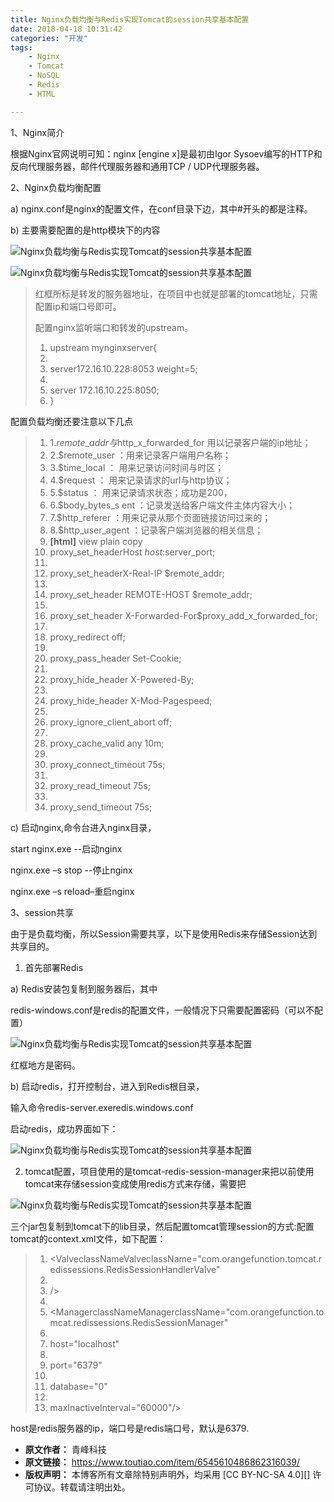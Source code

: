 ```yaml
---
title: Nginx负载均衡与Redis实现Tomcat的session共享基本配置
date: 2018-04-18 10:31:42
categories: "开发"
tags:
	- Nginx
	- Tomcat
	- NoSQL
	- Redis
	- HTML

---
```


1、Nginx简介

根据Nginx官网说明可知：nginx \[engine x\]是最初由Igor Sysoev编写的HTTP和反向代理服务器，邮件代理服务器和通用TCP / UDP代理服务器。

2、Nginx负载均衡配置

a) nginx.conf是nginx的配置文件，在conf目录下边，其中\#开头的都是注释。

b) 主要需要配置的是http模块下的内容

![Nginx负载均衡与Redis实现Tomcat的session共享基本配置][Nginx_Redis_Tomcat_session]

![Nginx负载均衡与Redis实现Tomcat的session共享基本配置][Nginx_Redis_Tomcat_session 1]

> 红框所标是转发的服务器地址，在项目中也就是部署的tomcat地址，只需配置ip和端口号即可。
> 
> 配置nginx监听端口和转发的upstream。
> 
> 1.  upstream mynginxserver\{
> 2.  
> 3.  server172.16.10.228:8053 weight=5;
> 4.  
> 5.  server 172.16.10.225:8050;
> 6.  \}

配置负载均衡还要注意以下几点

> 1.  1.$remote\_addr 与$http\_x\_forwarded\_for 用以记录客户端的ip地址；
> 2.  2.$remote\_user ：用来记录客户端用户名称；
> 3.  3.$time\_local ： 用来记录访问时间与时区；
> 4.  4.$request ： 用来记录请求的url与http协议；
> 5.  5.$status ： 用来记录请求状态；成功是200，
> 6.  6.$body\_bytes\_s ent ：记录发送给客户端文件主体内容大小；
> 7.  7.$http\_referer ：用来记录从那个页面链接访问过来的；
> 8.  8.$http\_user\_agent ：记录客户端浏览器的相关信息；
> 9.  **\[html\]** view plain copy
> 10. proxy\_set\_headerHost $host:$server\_port;
> 11. 
> 12. proxy\_set\_headerX-Real-IP $remote\_addr;
> 13. 
> 14. proxy\_set\_header REMOTE-HOST $remote\_addr;
> 15. 
> 16. proxy\_set\_header X-Forwarded-For$proxy\_add\_x\_forwarded\_for;
> 17. 
> 18. proxy\_redirect off;
> 19. 
> 20. proxy\_pass\_header Set-Cookie;
> 21. 
> 22. proxy\_hide\_header X-Powered-By;
> 23. 
> 24. proxy\_hide\_header X-Mod-Pagespeed;
> 25. 
> 26. proxy\_ignore\_client\_abort off;
> 27. 
> 28. proxy\_cache\_valid any 10m;
> 29. 
> 30. proxy\_connect\_timeout 75s;
> 31. 
> 32. proxy\_read\_timeout 75s;
> 33. 
> 34. proxy\_send\_timeout 75s;

c) 启动nginx,命令台进入nginx目录，

start nginx.exe --启动nginx

nginx.exe –s stop --停止nginx

nginx.exe –s reload–重启nginx

3、session共享

由于是负载均衡，所以Session需要共享，以下是使用Redis来存储Session达到共享目的。

1. 首先部署Redis

a) Redis安装包复制到服务器后，其中

redis-windows.conf是redis的配置文件，一般情况下只需要配置密码（可以不配置）

![Nginx负载均衡与Redis实现Tomcat的session共享基本配置][Nginx_Redis_Tomcat_session 2]

红框地方是密码。

b) 启动redis，打开控制台，进入到Redis根目录，

输入命令redis-server.exeredis.windows.conf

启动redis，成功界面如下：

![Nginx负载均衡与Redis实现Tomcat的session共享基本配置][Nginx_Redis_Tomcat_session 3]

2. tomcat配置，项目使用的是tomcat-redis-session-manager来把以前使用tomcat来存储session变成使用redis方式来存储，需要把

![Nginx负载均衡与Redis实现Tomcat的session共享基本配置][Nginx_Redis_Tomcat_session 4]

三个jar包复制到tomcat下的lib目录，然后配置tomcat管理session的方式:配置tomcat的context.xml文件，如下配置：

> 1.  <ValveclassNameValveclassName="com.orangefunction.tomcat.redissessions.RedisSessionHandlerValve"
> 2.  
> 3.  />
> 4.  
> 5.  <ManagerclassNameManagerclassName="com.orangefunction.tomcat.redissessions.RedisSessionManager"
> 6.  
> 7.  host="localhost"
> 8.  
> 9.  port="6379"
> 10. 
> 11. database="0"
> 12. 
> 13. maxInactiveInterval="60000"/>

host是redis服务器的ip，端口号是redis端口号，默认是6379.


[Nginx_Redis_Tomcat_session]: /pro/os/crawler/RIAY-E3EJ-JYAI.jpg
[Nginx_Redis_Tomcat_session 1]: /pro/os/crawler/AYEY-RFIB-JZMA.jpg
[Nginx_Redis_Tomcat_session 2]: /pro/os/crawler/F3M2-AYEA-EFQJ.jpg
[Nginx_Redis_Tomcat_session 3]: /pro/os/crawler/V2YN-YRVU-IMRA.jpg
[Nginx_Redis_Tomcat_session 4]: http://p9.pstatp.com/large/pgc-image/1524018213336371b6da272
 *  **原文作者：** 青峰科技
 *  **原文链接：** https://www.toutiao.com/item/6545610486862316039/
 *  **版权声明：** 本博客所有文章除特别声明外，均采用 [CC BY-NC-SA 4.0][] 许可协议。转载请注明出处。